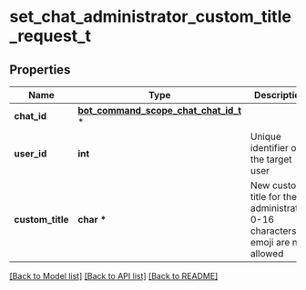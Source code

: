 # set_chat_administrator_custom_title_request_t

## Properties
Name | Type | Description | Notes
------------ | ------------- | ------------- | -------------
**chat_id** | [**bot_command_scope_chat_chat_id_t**](bot_command_scope_chat_chat_id.md) \* |  | 
**user_id** | **int** | Unique identifier of the target user | 
**custom_title** | **char \*** | New custom title for the administrator; 0-16 characters, emoji are not allowed | 

[[Back to Model list]](../README.md#documentation-for-models) [[Back to API list]](../README.md#documentation-for-api-endpoints) [[Back to README]](../README.md)


